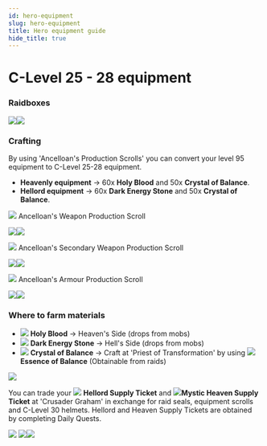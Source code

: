 ```yaml
---
id: hero-equipment
slug: hero-equipment
title: Hero equipment guide
hide_title: true
---
```



# C-Level 25 - 28 equipment

### Raidboxes

![](https://i.imgur.com/ub4ab5B.png)![](https://i.imgur.com/vQ5AnEG.png)


### Crafting

By using 'Ancelloan's Production Scrolls' you can convert your level 95 equipment to C-Level 25-28 equipment.

- **Heavenly equipment** -> 60x **Holy Blood** and 50x **Crystal of Balance**.
- **Hellord equipment** -> 60x **Dark Energy Stone** and 50x **Crystal of Balance**. 

![](https://i.imgur.com/WSUWAIQ.png) Ancelloan's Weapon Production Scroll

![](https://i.imgur.com/z1PMJjc.png)![](https://i.imgur.com/3oXJGhc.png)

![](https://i.imgur.com/qXFWCKk.png) Ancelloan's Secondary Weapon Production Scroll

![](https://i.imgur.com/PhkuPfV.png)![](https://i.imgur.com/hCtbDTt.png)

![](https://i.imgur.com/C9fx4gD.png) Ancelloan's Armour Production Scroll

![](https://i.imgur.com/9G3p0dB.png)![](https://i.imgur.com/DQxKJk8.png)

### Where to farm materials
- ![](https://i.imgur.com/lJr6c0w.png) **Holy Blood** -> Heaven's Side (drops from mobs)
- ![](https://i.imgur.com/8316h2s.png) **Dark Energy Stone** -> Hell's Side (drops from mobs)
- ![](https://i.imgur.com/ouGJz6d.png) **Crystal of Balance** -> Craft at 'Priest of Transformation' by using ![](https://i.imgur.com/hV3c0dd.png) **Essence of Balance** (Obtainable from raids)

![](https://i.imgur.com/hXyISov.png)
 
You can trade your ![](https://i.imgur.com/qZ2Ul6C.png) **Hellord Supply Ticket** and ![](https://i.imgur.com/13N5xho.png)**Mystic Heaven Supply Ticket** at 'Crusader Graham' in exchange for raid seals, equipment scrolls and C-Level 30 helmets. Hellord and Heaven Supply Tickets are obtained by completing Daily Quests.

![](https://i.imgur.com/SLlbH2Z.png)
![](https://i.imgur.com/jRMUU9x.png)![](https://i.imgur.com/gDjOfm9.png)